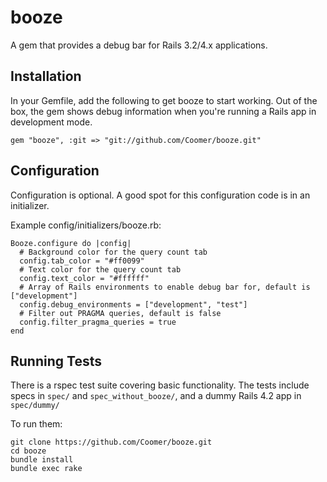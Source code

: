 # booze

A gem that provides a debug bar for Rails 3.2/4.x applications.

## Installation

In your Gemfile, add the following to get booze to start working. Out of the box, the gem shows debug information when you're running a Rails app in development mode.

    gem "booze", :git => "git://github.com/Coomer/booze.git"

## Configuration

Configuration is optional. A good spot for this configuration code is in an initializer.

Example config/initializers/booze.rb:

    Booze.configure do |config|
      # Background color for the query count tab
      config.tab_color = "#ff0099"
      # Text color for the query count tab
      config.text_color = "#ffffff"
      # Array of Rails environments to enable debug bar for, default is ["development"]
      config.debug_environments = ["development", "test"]
      # Filter out PRAGMA queries, default is false
      config.filter_pragma_queries = true
    end

## Running Tests

There is a rspec test suite covering basic functionality. The tests include specs in `spec/` and `spec_without_booze/`, and a dummy Rails 4.2 app in `spec/dummy/`

To run them:

    git clone https://github.com/Coomer/booze.git
    cd booze
    bundle install
    bundle exec rake
